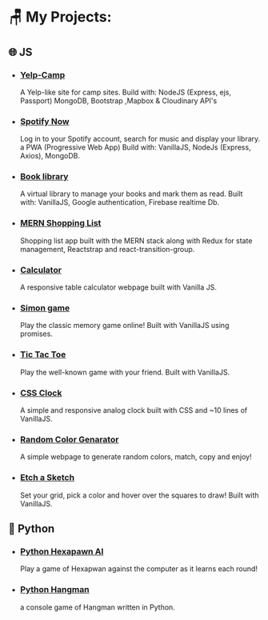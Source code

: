 # 🪑 My Projects:

<!-- PROJECTS:START -->

## 🌐 JS

-   ### [Yelp-Camp](https://github.com/zivkaplan/YelpCamp)

    A Yelp-like site for camp sites. Build with: NodeJS (Express, ejs, Passport) MongoDB, Bootstrap ,Mapbox & Cloudinary API's

-   ### [Spotify Now](https://github.com/zivkaplan/SpotifyNow)

    Log in to your Spotify account, search for music and display your library. a PWA (Progressive Web App) Build with: VanillaJS, NodeJs (Express, Axios), MongoDB.

-   ### [Book library](https://github.com/zivkaplan/Book-library)

    A virtual library to manage your books and mark them as read. Built with: VanillaJS, Google authentication, Firebase realtime Db.

-   ### [MERN Shopping List](https://github.com/zivkaplan/Traversy-mern-shopping-list)

    Shopping list app built with the MERN stack along with Redux for state management, Reactstrap and react-transition-group.

-   ### [Calculator](https://github.com/zivkaplan/Calculator)

    A responsive table calculator webpage built with Vanilla JS.

-   ### [Simon game](https://github.com/zivkaplan/Simon-game)

    Play the classic memory game online! Built with VanillaJS using promises.

-   ### [Tic Tac Toe](https://github.com/zivkaplan/Tic-Tac-Toe)

    Play the well-known game with your friend. Built with VanillaJS.

-   ### [CSS Clock](https://github.com/zivkaplan/CSS-clock)

    A simple and responsive analog clock built with CSS and ~10 lines of VanillaJS.

-   ### [Random Color Genarator](https://github.com/zivkaplan/Random-color-genarator)

    A simple webpage to generate random colors, match, copy and enjoy!

-   ### [Etch a Sketch](https://github.com/zivkaplan/Etch-a-Sketch)

    Set your grid, pick a color and hover over the squares to draw! Built with VanillaJS.

## 🐍 Python

-   ### [Python Hexapawn AI](https://github.com/zivkaplan/Hexapawn-python)

    Play a game of Hexapwan against the computer as it learns each round!

-   ### [Python Hangman](https://github.com/zivkaplan/Hangman-python)

    a console game of Hangman written in Python.

<!-- PROJECTS:END -->
